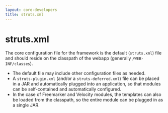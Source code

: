 ```yaml
---
layout: core-developers
title: struts.xml
---
```


# struts.xml

The core configuration file for the framework is the default (`struts.xml`) file and should reside on the classpath 
of the webapp (generally `/WEB-INF/classes`).

- The default file may include other configuration files as needed.
- A `struts-plugin.xml` (and/or a `struts-deferred.xml`) file can be placed in a JAR and automatically plugged into an application, so that modules 
  can be self-contained and automatically configured.
- In the case of Freemarker and Velocity modules, the templates can also be loaded from the classpath, so the entire 
  module can be plugged in as a single JAR.
